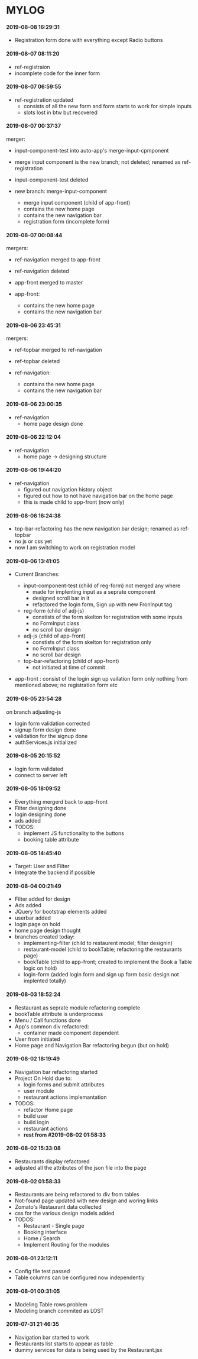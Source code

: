 # MYLOG

#### 2019-08-08 16:29:31

- Registration form done with everything except Radio buttons

#### 2019-08-07 08:11:20

- ref-registraion
- incomplete code for the inner form

#### 2019-08-07 06:59:55

- ref-registration updated
  - consists of all the new form and form starts to work for simple inputs
  - slots lost in btw but recovered

#### 2019-08-07 00:37:37

merger:

- input-component-test into auto-app's merge-input-cpmponent
- merge input component is the new branch; not deleted; renamed as ref-registration
- input-component-test deleted

- new branch: merge-input-component
  - merge input component (child of app-front)
  - contains the new home page
  - contains the new navigation bar
  - registration form (incomplete form)

#### 2019-08-07 00:08:44

mergers:

- ref-navigation merged to app-front
- ref-navigation deleted
- app-front merged to master

- app-front:
  - contains the new home page
  - contains the new navigation bar

#### 2019-08-06 23:45:31

mergers:

- ref-topbar merged to ref-navigation
- ref-topbar deleted

- ref-navigation:
  - contains the new home page
  - contains the new navigation bar

#### 2019-08-06 23:00:35

- ref-navigation
  - home page design done

#### 2019-08-06 22:12:04

- ref-navigation
  - home page -> designing structure

#### 2019-08-06 19:44:20

- ref-navigation
  - figured out navigation history object
  - figured out how to not have navigation bar on the home page
  - this is made child to app-front (now only)

#### 2019-08-06 16:24:38

- top-bar-refactoring has the new navigation bar design; renamed as ref-topbar
- no js or css yet
- now I am switching to work on registration model

#### 2019-08-06 13:41:05

- Current Branches:

  - input-component-test (child of reg-form) not merged any where
    - made for implenting input as a seprate component
    - designed scroll bar in it
    - refactored the login form, Sign up with new FronInput tag
  - reg-form (child of adj-js)
    - constists of the form skelton for registration with some inputs
    - no FormInput class
    - no scroll bar design
  - adj-js (child of app-front)
    - constists of the form skelton for registration only
    - no FormInput class
    - no scroll bar design
  - top-bar-refactoring (child of app-front)
    - not initiated at time of commit

* app-front : consist of the login sign up vailation form only nothing from mentioned above; no registration form etc

#### 2019-08-05 23:54:28

on branch adjusting-js

- login form validation corrected
- signup form design done
- validation for the signup done
- authServices.js initialized

#### 2019-08-05 20:15:52

- login form validated
- connect to server left

#### 2019-08-05 18:09:52

- Everything mergerd back to app-front
- Filter designing done
- login designing done
- ads added
- TODOS:
  - implement JS functionality to the buttons
  - booking table attribute

#### 2019-08-05 14:45:40

- Target: User and Filter
- Integrate the backend if possible

#### 2019-08-04 00:21:49

- Filter added for design
- Ads added
- JQuery for bootstrap elements added
- userbar added
- login page on hold
- home page design thought
- branches created today:
  - implementing-filter (child to restaurent model; filter designin)
  - restaurant-model (child to bookTable; refactoring the restaurants page)
  - bookTable (child to app-front; created to implement the Book a Table logic on hold)
  - login-form (added login form and sign up form basic design not implented totally)

#### 2019-08-03 18:52:24

- Restaurant as seprate module refactoring complete
- bookTable attribute is underprocess
- Menu / Call functions done
- App's common div refactored:
  - container made component dependent
- User from initiated
- Home page and Navigation Bar refactoring begun (but on hold)

#### 2019-08-02 18:19:49

- Navigation bar refactoring started
- Project On Hold due to:
  - login forms and submit attributes
  - user module
  - restaurant actions implemantation
- TODOS:
  - refactor Home page
  - build user
  - build login
  - restaurant actions
  - **rest from #2019-08-02 01:58:33**

#### 2019-08-02 15:33:08

- Restaurants display refactored
- adjusted all the attributes of the json file into the page

#### 2019-08-02 01:58:33

- Restaurants are being refactored to div from tables
- Not-found page updated with new design and woring links
- Zomato's Restaurant data collected
- css for the various design models added
- TODOS:
  - Restaurant - Single page
  - Booking interface
  - Home / Search
  - Implement Routing for the modules

#### 2019-08-01 23:12:11

- Config file test passed
- Table columns can be configured now independently

#### 2019-08-01 00:31:05

- Modeling Table rows problem
- Modeling branch commited as LOST

#### 2019-07-31 21:46:35

- Navigation bar started to work
- Restaurants list starts to appear as table
- dummy services for data is being used by the Restaurant.jsx
